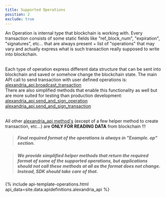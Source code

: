 ```yaml
---
title: Supported Operations
position: 2
exclude: true
---
```


An Operation is internal type that blockchain is working with. Every transaction consists of some static fields like "ref_block_num",
 "expiration", "signatures", etc... that are always present + list of "operations" that may vary and actually express what is such transaction really supposed to write into blockchain.<br><br>
 
Each type of operation express different data structure that can be sent into blockchain and saved or somehow change the blockchain state. The main API call to send transaction with user defined operations is: 
[alexandria_api.broadcast_transaction](/apidefinitions/#alexandria_api.broadcast_transaction)<br>
There are also simplified methods that enable this functionality as well but are more suited for testing than production development:<br>
[alexandria_api.send_and_sign_operation](/apidefinitions/#alexandria_api.send_and_sign_operation)<br>
[alexandria_api.send_and_sign_transaction](/apidefinitions/#alexandria_api.send_and_sign_transaction)<br><br>

All other [alexandria_api method's](/apidefinitions/#apidefinitions-alexandria-api) (except of a few helper method to create transaction, etc...) are <b>ONLY FOR READING DATA</b> from blockchain !!!


<blockquote class="success">
    <h5>Final required format of the operations is always in "Example. op" section.</h5>
</blockquote> 

<blockquote class="warning">
    <h5>We provide simplified helper methods that return the required format of some of the supported operations, but applications should not call these methods at all as the format does not change. Instead, SDK should take care of that.</h5>
</blockquote> 

{% include api-template-operations.html api_data=site.data.apidefinitions.alexandria_api %}
